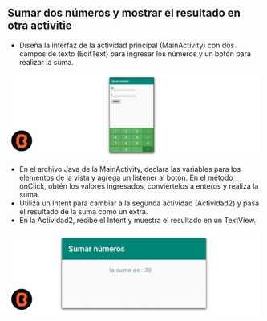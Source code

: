 ## Sumar dos números y mostrar el resultado en otra activitie
- Diseña la interfaz de la actividad principal (MainActivity) con dos campos de texto (EditText) para ingresar los números y un botón para realizar la suma.

![Activitie](img/01.png)
- En el archivo Java de la MainActivity, declara las variables para los elementos de la vista y agrega un listener al botón. En el método onClick, obtén los valores ingresados, conviértelos a enteros y realiza la suma.
- Utiliza un Intent para cambiar a la segunda actividad (Actividad2) y pasa el resultado de la suma como un extra.
- En la Actividad2, recibe el Intent y muestra el resultado en un TextView.

![Activitie](img/02.png)
